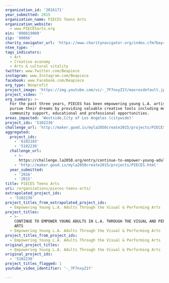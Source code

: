 ```yaml
---
organization_id: '2016171'
year_submitted: 2015
organization_name: PIECES Teens Arts
organization_website:
  - www.PIECESarts.org
ein: '800819008'
zip: '90066'
charity_navigator_url: 'https://www.charitynavigator.org/index.cfm?bay=search.profile&ein=800819008'
ntee_type: ''
tags_indicators:
  - Art
  - Creative economy
  - Arts & cultural vitality
twitter: www.Twitter.com/Beapiece
instagram: www.Instagram.com/Beapiece
facebook: www.Facebook.com/Beapiece
org_type: Nonprofit
project_image: 'https://img.youtube.com/vi/-_7F7nxyZ1Y/maxresdefault.jpg'
project_video: ''
org_summary: >-
  For the past three years, PIECES has been empowering young L.A. artists to
  pursue their dreams by providing valuable creative tools including mentorship,
  community support, educational and professional opportunities.
areas_impacted: 'Westside,City of Los Angeles (citywide)'
project_ids: '5102236'
challenge_url: 'http://maker.good.is/myla2050create2015/projects/PIECES.html'
aggregated:
  project_ids:
    - '6102183'
    - '5102236'
  challenge_url:
    - >-
      https://challenge.la2050.org/entry/continue-to-empower-young-adults-in-l-a-through-the-visual-and-performing-arts
    - 'http://maker.good.is/myla2050create2015/projects/PIECES.html'
  year_submitted:
    - '2016'
    - '2015'
title: PIECES Teens Arts
uri: /organizations/pieces-teens-arts/
extrapolated_project_ids:
  - '5102236'
project_titles_from_extrapolated_project_ids:
  - Empowering Young L.A. Adults Through the Visual & Performing Arts
project_titles:
  - >-
    CONTINUE TO EMPOWER YOUNG ADULTS IN L.A. THROUGH THE VISUAL AND PERFORMING
    ARTS
  - Empowering Young L.A. Adults Through the Visual & Performing Arts
project_titles_from_project_ids:
  - Empowering Young L.A. Adults Through the Visual & Performing Arts
original_project_titles:
  - Empowering Young L.A. Adults Through the Visual & Performing Arts
original_project_ids:
  - '5102236'
project_titles_flagged: 1
youtube_video_identifier: '-_7F7nxyZ1Y'

---
```

